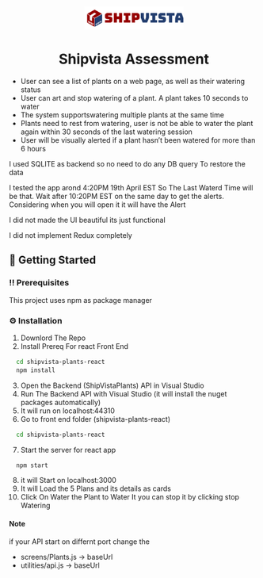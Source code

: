 <div align="center">
  <img src="https://github.com/RoarshacH/AssessmentShipVistaPlants/blob/master/ShipVistaLogo.png" alt="logo" width="200" height="auto" />
  <h1>Shipvista Assessment</h1>
</div>

- User can see a list of plants on a web page, as well as their watering status
- User can art and stop watering of a plant. A plant takes 10 seconds to water
- The system supportswatering multiple plants at the same time
- Plants need to rest from watering, user is not be able to water the plant again within 30 seconds of the last watering session
- User will be visually alerted if a plant hasn’t been watered for more than 6 hours

<p>I used SQLITE as backend so no need to do any DB query To restore the data</p>
<p>I tested the app arond 4:20PM 19th April EST So The Last Waterd Time will be that. Wait after 10:20PM EST on the same day to get the alerts. Considering when you will open it it will have the Alert </p>
<p>I did not made the UI beautiful its just functional</p>
<p>I did not implement Redux completely</p>

    
<!-- Getting Started -->
## 	:toolbox: Getting Started

<!-- Prerequisites -->
### :bangbang: Prerequisites

This project uses npm as package manager

<!-- Installation -->
### :gear: Installation

1. Downlord The Repo
2. Install Prereq For react Front End
```bash
  cd shipvista-plants-react
  npm install   
```
3. Open the Backend (ShipVistaPlants) API in Visual Studio
4. Run The Backend API with Visual Studio (it will install the nuget packages automatically)
5. It will run on localhost:44310
6. Go to front end folder (shipvista-plants-react)
```bash
  cd shipvista-plants-react 
```
7. Start the server for react app
```bash
  npm start
```
8. it will Start on localhost:3000
9. It will Load the 5 Plans and its details as cards
10. Click On Water the Plant to Water It you can stop it by clicking stop Watering

#### Note
if your API start on differnt port change the
- screens/Plants.js -> baseUrl
- utilities/api.js -> baseUrl


